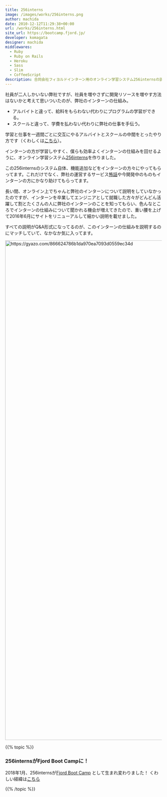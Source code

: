 ```yaml
---
title: 256interns
image: /images/works/256interns.png
author: machida
date: 2010-12-12T11:29:38+00:00
url: /works/256interns.html
site_url: https://bootcamp.fjord.jp/
developer: komagata
designer: machida
middlewares:
  - Ruby
  - Ruby on Rails
  - Heroku
  - Sass
  - Slim
  - CoffeeScript
description: 合同会社フィヨルドインターン用のオンライン学習システム256internsの説明です。
---
```


社員が二人しかいない弊社ですが、社員を増やさずに開発リソースを増やす方法はないかと考えて思いついたのが、弊社のインターンの仕組み。

<ul>
<li>アルバイトと違って、給料をもらわない代わりにプログラムの学習ができる。</li>
<li>スクールと違って、学費を払わない代わりに弊社の仕事を手伝う。</li>
</ul>

学習と仕事を一週間ごとに交互にやるアルバイトとスクールの中間をとったやり方です（くわしくは[こちら](http://www.remotework-labo.jp/2015/10/interview_09/)）。

インターンの方が学習しやすく、僕らも効率よくインターンの仕組みを回せるように、オンライン学習システム[256interns](http://256interns.com/)を作りました。

この256internsのシステム自体、機能追加などをインターンの方々にやってもらってます。これだけでなく、弊社の運営するサービス[怖話](http://kowabana.jp)や今開発中のものもインターンの方にかなり助けてもらってます。

長い間、オンライン上でちゃんと弊社のインターンについて説明をしていなかったのですが、インターンを卒業してエンジニアとして就職した方々がどんどん活躍して割とたくさんの人に弊社のインターンのことを知ってもらい、色んなところでインターンの仕組みについて聞かれる機会が増えてきたので、重い腰を上げて2016年6月にサイトをリニューアルして細かい説明を載せました。

すべての説明がQ&A形式になってるのが、このインターンの仕組みを説明するのにマッチしていて、なかなか気に入ってます。

<img src="https://i.gyazo.com/866624786b1da970ea7093d0559ec34d.png" alt="https://gyazo.com/866624786b1da970ea7093d0559ec34d" width="1600"/>

{{% topic %}}

### 256internsがFjord Boot Campに！

2018年1月、256internsが[Fjord Boot Camp](https://bootcamp.fjord.jp/) として生まれ変わりました！
くわしい経緯は[こちら](../articles/2018-01-23.html)

{{% /topic %}}
